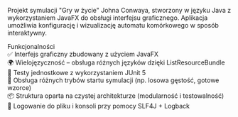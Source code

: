 Projekt symulacji "Gry w życie" Johna Conwaya, stworzony w języku Java z wykorzystaniem JavaFX do obsługi interfejsu graficznego. Aplikacja umożliwia konfigurację i wizualizację automatu komórkowego w sposób interaktywny.

Funkcjonalności  
✅ Interfejs graficzny zbudowany z użyciem JavaFX  
🌍 Wielojęzyczność – obsługa różnych języków dzięki ListResourceBundle  
🧪 Testy jednostkowe z wykorzystaniem JUnit 5  
🧠 Obsługa różnych trybów startu symulacji (np. losowa gęstość, gotowe wzorce)  
📦 Struktura oparta na czystej architekturze (modularność i testowalność)  
📝 Logowanie do pliku i konsoli przy pomocy SLF4J + Logback  
